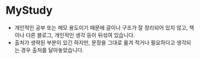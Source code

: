 # MyStudy

- 개인적인 공부 또는 메모 용도이기 때문에 글이나 구조가 잘 정리되어 있지 않고, 책이나 다른 블로그, 개인적인 생각 등이 뒤섞여 있습니다. 
- 출처가 생략된 부분이 있긴 하지만, 문장을 그대로 옮겨 적거나 필요하다고 생각되는 경우 출처를 달아놓았습니다. 
